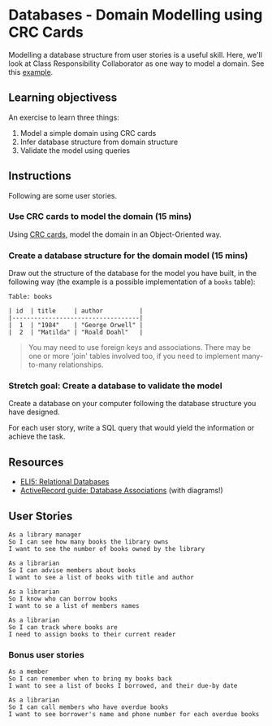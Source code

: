 # Databases - Domain Modelling using CRC Cards

Modelling a database structure from user stories is a useful skill.
Here, we'll look at Class Responsibility Collaborator as one way to model a domain.  See this [example](../domain_modelling_student_directory_using_crc_cards/crc_example.md).

## Learning objectivess

An exercise to learn three things:

1. Model a simple domain using CRC cards
2. Infer database structure from domain structure
3. Validate the model using queries

## Instructions

Following are some user stories.

### Use CRC cards to model the domain (15 mins)

Using [CRC cards](http://agilemodeling.com/artifacts/crcModel.htm), model the domain in an Object-Oriented way.

### Create a database structure for the domain model (15 mins)

Draw out the structure of the database for the model you have built, in the following way (the example is a possible implementation of a `books` table):

```
Table: books

| id  | title     | author          |
|-----------------------------------|
|  1  | "1984"    | "George Orwell" |
|  2  | "Matilda" | "Roald Doahl"   |
```

> You may need to use foreign keys and associations. There may be one or more 'join' tables involved too, if you need to implement many-to-many relationships.

### Stretch goal: Create a database to validate the model

Create a database on your computer following the database structure you have designed.

For each user story, write a SQL query that would yield the information or achieve the task.

## Resources

- [ELI5: Relational Databases](https://www.reddit.com/r/explainlikeimfive/comments/3qqm9h/eli5_relational_databases/)
- [ActiveRecord guide: Database Associations](http://guides.rubyonrails.org/association_basics.html#the-types-of-associations) (with diagrams!)

## User Stories

```
As a library manager
So I can see how many books the library owns
I want to see the number of books owned by the library

As a librarian
So I can advise members about books
I want to see a list of books with title and author

As a librarian
So I know who can borrow books
I want to se a list of members names

As a librarian
So I can track where books are
I need to assign books to their current reader
```

### Bonus user stories

```
As a member
So I can remember when to bring my books back
I want to see a list of books I borrowed, and their due-by date

As a librarian
So I can call members who have overdue books
I want to see borrower's name and phone number for each overdue books
```
